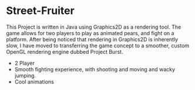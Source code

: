 # Street-Fruiter
This Project is written in Java using Graphics2D as a rendering tool. The game allows for two players to play as animated pears, and fight on a platform. After being noticed that rendering in Graphics2D is inherently slow, I have moved to transferring the game concept to a smoother, custom OpenGL rendering engine dubbed Project Burst.
* 2 Player
* Smooth fighting experience, with shooting and moving and wacky jumping.
* Cool animations

